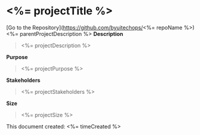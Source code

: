 # <%= projectTitle %>
[Go to the Repository](https://github.com/byuitechops/<%= repoName %>)
<%= parentProjectDescription %>
**Description**
> <%= projectDescription %>

**Purpose**
> <%= projectPurpose %>
                
**Stakeholders**
> <%= projectStakeholders %>
                    
**Size**
> <%= projectSize %>


This document created: <%= timeCreated %>